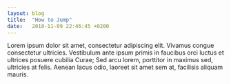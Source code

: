 ```yaml
---
layout: blog
title:  "How to Jump"
date:   2018-11-09 22:46:45 +0200
---
```


Lorem ipsum dolor sit amet, consectetur adipiscing elit. Vivamus congue consectetur ultricies. Vestibulum ante ipsum primis in faucibus orci luctus et ultrices posuere cubilia Curae; Sed arcu lorem, porttitor in maximus sed, ultricies at felis. Aenean lacus odio, laoreet sit amet sem at, facilisis aliquam mauris.
